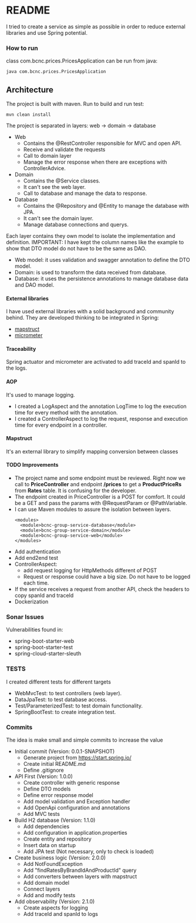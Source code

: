 # README #

I tried to create a service as simple as possible in order to reduce external libraries and use Spring potential.

### How to run ###

class com.bcnc.prices.PricesApplication can be run from java: 
```
java com.bcnc.prices.PricesApplication
```

## Architecture ##

The project is built with maven. Run to build and run test:
```
mvn clean install
```
The project is separated in layers: web -> domain -> database
- Web
  - Contains the @RestController responsible for MVC and open API.
  - Receive and validate the requests
  - Call to domain layer
  - Manage the error response when there are exceptions with ControllerAdvice.
- Domain
  - Contains the @Service classes.
  - It can't see the web layer.
  - Call to database and manage the data to response.
- Database
  - Contains the @Repository and @Entity to manage the database with JPA.
  - It can't see the domain layer.
  - Manage database connections and querys.

Each layer contains they own model to isolate the implementation and definition. IMPORTANT: I have kept the column names like the example to show that DTO model do not have to be the same as DAO.
- Web model: it uses validation and swagger annotation to define the DTO model.
- Domain: is used to transform the data received from database.
- Database: it uses the persistence annotations to manage database data and DAO model.

#### External libraries ####

I have used external libraries with a solid background and community behind. They are developed thinking to be integrated in Spring:
- [mapstruct](https://mapstruct.org/)
- [micrometer](https://micrometer.io/)

#### Traceability ####

Spring actuator and micrometer are activated to add traceId and spanId to the logs.

#### AOP ####

It's used to manage logging.
- I created a LogAspect and the annotation LogTime to log the execution time for every method with the annotation.
- I created a ControllerAspect to log the request, response and execution time for every endpoint in a controller.

#### Mapstruct ####

It's an external library to simplify mapping conversion between classes

#### TODO Improvements ####

- The project name and some endpoint must be reviewed. Right now we call to **PriceController** and endpoint **/prices** to get a **ProductPriceRs** from **Rates** table. It is confusing for the developer.
- The endpoint created in PriceController is a POST for comfort. It could be a GET and pass the params with @RequestParam or @PathVariable.
- I can use Maven modules to assure the isolation between layers. 
  ```
  <modules>
    <module>bcnc-group-service-database</module>
    <module>bcnc-group-service-domain</module>
    <module>bcnc-group-service-web</module>
  </modules>
  ```
- Add authentication
- Add end2end test
- ControllerAspect:
  - add request logging for HttpMethods different of POST
  - Request or response could have a big size. Do not have to be logged each time.
- If the service receives a request from another API, check the headers to copy spanId and traceId
- Dockerization
  
### Sonar Issues ###

Vulnerabilities found in:

- spring-boot-starter-web
- spring-boot-starter-test
- spring-cloud-starter-sleuth

### TESTS ###

I created different tests for different targets
- WebMvcTest: to test controllers (web layer). 
- DataJpaTest: to test database access.
- Test/ParameterizedTest: to test domain functionality.
- SpringBootTest: to create integration test.

### Commits ###

The idea is make small and simple commits to increase the value

- Initial commit (Version: 0.0.1-SNAPSHOT)
  - Generate project from https://start.spring.io/
  - Create initial README.md
  - Define .gitignore
- API First (Version: 1.0.0)
  - Create controller with generic response
  - Define DTO models
  - Define error response model
  - Add model validation and Exception handler
  - Add OpenApi configuration and annotations
  - Add MVC tests
- Build H2 database (Version: 1.1.0)
  - Add dependencies
  - Add configuration in application.properties
  - Create entity and repository
  - Insert data on startup
  - Add JPA test (Not necessary, only to check is loaded)
- Create business logic (Version: 2.0.0)
  - Add NotFoundException
  - Add "findRatesByBrandIdAndProductId" query
  - Add converters between layers with mapstruct
  - Add domain model
  - Connect layers
  - Add and modify tests
- Add observability (Version: 2.1.0)
  - Create aspects for logging
  - Add traceId and spanId to logs